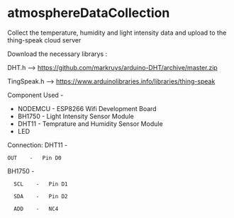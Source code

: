 # atmosphereDataCollection
Collect the temperature, humidity and light intensity data and upload to the thing-speak cloud server

Download the necessary librarys : 

  DHT.h --> https://github.com/markruys/arduino-DHT/archive/master.zip 
  
  TingSpeak.h --> https://www.arduinolibraries.info/libraries/thing-speak
  
 Component Used - 
 
  - NODEMCU - ESP8266 Wifi Development Board
  - BH1750 - Light Intensity Sensor Module
  - DHT11 - Temprature and Humidity Sensor Module
  - LED 
  
 Connection:
   DHT11 -   
   
    OUT    -   Pin D0

   BH1750 -   
   
      SCL    -   Pin D1
      
      SDA    -   Pin D2
      
      ADD    -   NC4
